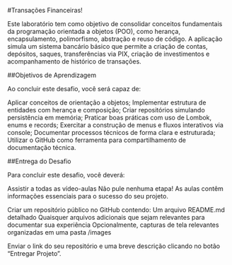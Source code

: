 #Transações Financeiras!

Este laboratório tem como objetivo de consolidar conceitos fundamentais da programação orientada a objetos (POO), como herança, encapsulamento, polimorfismo, abstração e reuso de código. A aplicação simula um sistema bancário básico que permite a criação de contas, depósitos, saques, transferências via PIX, criação de investimentos e acompanhamento de histórico de transações.

##Objetivos de Aprendizagem

Ao concluir este desafio, você será capaz de:

Aplicar conceitos de orientação a objetos; Implementar estrutura de entidades com herança e composição; Criar repositórios simulando persistência em memória; Praticar boas práticas com uso de Lombok, enums e records; Exercitar a construção de menus e fluxos interativos via console; Documentar processos técnicos de forma clara e estruturada; Utilizar o GitHub como ferramenta para compartilhamento de documentação técnica.

##Entrega do Desafio

Para concluir este desafio, você deverá:

Assistir a todas as vídeo-aulas Não pule nenhuma etapa! As aulas contêm informações essenciais para o sucesso do seu projeto.

Criar um repositório público no GitHub contendo: Um arquivo README.md detalhado Quaisquer arquivos adicionais que sejam relevantes para documentar sua experiência Opcionalmente, capturas de tela relevantes organizadas em uma pasta /images

Enviar o link do seu repositório e uma breve descrição clicando no botão “Entregar Projeto”.
